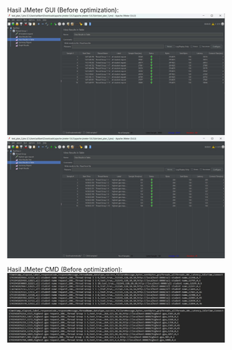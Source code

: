 Hasil JMeter GUI (Before optimization):
![](tests_before_2.jpg)
![](tests_before_3.jpg)

Hasil JMeter CMD (Before optimization):
![](results_before_2.jpg)
![](results_before_3.jpg)